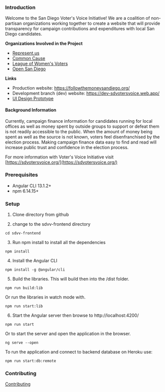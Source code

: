 <!--
Template for contributing guide for all projects
-->

### Introduction

Welcome to the San Diego Voter's Voice Initiative! We are a coalition of non-partisan organizations working together to create a website that will provide transparency for campaign contributions and expenditures with local San Diego candidates.

**Organizations Involved in the Project**

* [Represent.us](https://represent.us/)
* [Common Cause](https://www.commoncause.org/)
* [League of Women's Voters](https://www.lwv.org/)
* [Open San Diego](https://opensandiego.org/)

**Links**
* Production website: https://followthemoneysandiego.org/
* Development branch (dev) website: https://dev-sdvotersvoice.web.app/
* [UI Design Prototype](https://xd.adobe.com/view/2515850f-37db-4f50-5de2-93d5cec8d021-5324/)

#### Background Information

Currently, campaign finance information for candidates running for local offices as well as money spent by outside groups to support or defeat them is not readily accessible to the public.  When the amount of money being spent as well as the source is not known, voters feel disenfranchised by the election process.  Making campaign finance data easy to find and read will increase public trust and confidence in the election process.

For more information with Voter's Voice Initiative visit [https://sdvotersvoice.org/](https://sdvotersvoice.org/)

### Prerequisites
* Angular CLI 13.1.2+
* npm 6.14.15+

### Setup
1. Clone directory from github

2. change to the sdvv-frontend directory
```
cd sdvv-frontend
```

3. Run npm install to install all the dependencies 
```
npm install
```

4. Install the Angular CLI
```
npm install -g @angular/cli
```

5. Build the libraries. This will build then into the /dist folder.
```
npm run build:lib
```
Or run the libraries in watch mode with.
```
npm run start:lib
```

6. Start the Angular server then browse to http://localhost:4200/
```
npm run start
```

Or to start the server and open the application in the browser.
```
ng serve --open
```

To run the application and connect to backend database on Heroku use:
```
npm run start:db:remote
```

### Contributing

[Contributing](https://github.com/opensandiego/sdvv-frontend/blob/master/CONTRIBUTING.md)

